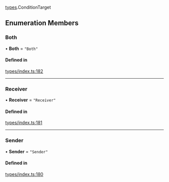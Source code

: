 [types](../../Modules/Types/Types.md).ConditionTarget

## Enumeration Members

### Both

• **Both** = ``"Both"``

#### Defined in

[types/index.ts:182](https://github.com/PolymeshAssociation/polymesh-sdk/blob/15be87e8/src/types/index.ts#L182)

___

### Receiver

• **Receiver** = ``"Receiver"``

#### Defined in

[types/index.ts:181](https://github.com/PolymeshAssociation/polymesh-sdk/blob/15be87e8/src/types/index.ts#L181)

___

### Sender

• **Sender** = ``"Sender"``

#### Defined in

[types/index.ts:180](https://github.com/PolymeshAssociation/polymesh-sdk/blob/15be87e8/src/types/index.ts#L180)
